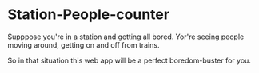 # Station-People-counter

Supppose you're in a station and getting all bored. Yor're seeing people moving around, getting on and off from trains.

So in that situation this web app will be a perfect boredom-buster for you.



